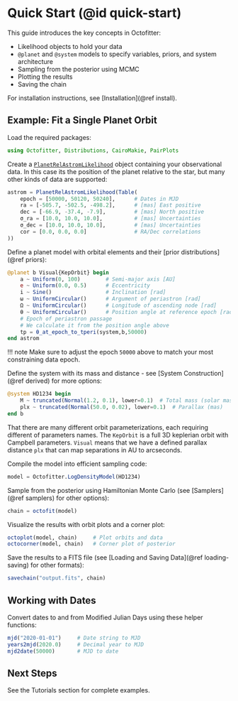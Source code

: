 # Quick Start (@id quick-start)

This guide introduces the key concepts in Octofitter: 
* Likelihood objects to hold your data
* `@planet` and `@system` models to specify variables, priors, and system architecture
* Sampling from the posterior using MCMC
* Plotting the results
* Saving the chain

For installation instructions, see [Installation](@ref install).


## Example: Fit a Single Planet Orbit 

Load the required packages:
```julia
using Octofitter, Distributions, CairoMakie, PairPlots
```

Create a [`PlanetRelAstromLikelihood`](@ref) object containing your observational data. In this case its the position of the planet relative to the star, but many other kinds of data are supported:
```julia
astrom = PlanetRelAstromLikelihood(Table(
    epoch = [50000, 50120, 50240],      # Dates in MJD
    ra = [-505.7, -502.5, -498.2],      # [mas] East positive
    dec = [-66.9, -37.4, -7.9],         # [mas] North positive
    σ_ra = [10.0, 10.0, 10.0],          # [mas] Uncertainties
    σ_dec = [10.0, 10.0, 10.0],         # [mas] Uncertainties
    cor = [0.0, 0.0, 0.0]               # RA/Dec correlations
))
```

Define a planet model with orbital elements and their [prior distributions](@ref priors):
```julia
@planet b Visual{KepOrbit} begin
    a ~ Uniform(0, 100)        # Semi-major axis [AU]
    e ~ Uniform(0.0, 0.5)      # Eccentricity  
    i ~ Sine()                 # Inclination [rad]
    ω ~ UniformCircular()      # Argument of periastron [rad]
    Ω ~ UniformCircular()      # Longitude of ascending node [rad]
    θ ~ UniformCircular()      # Position angle at reference epoch [rad]
    # Epoch of periastron passage
    # We calculate it from the position angle above
    tp = θ_at_epoch_to_tperi(system,b,50000)  
end astrom
```

!!! note
    Make sure to adjust the epoch `50000` above to match your most constraining data epoch.

Define the system with its mass and distance - see [System Construction](@ref derived) for more options:
```julia
@system HD1234 begin
    M ~ truncated(Normal(1.2, 0.1), lower=0.1)  # Total mass (solar masses)
    plx ~ truncated(Normal(50.0, 0.02), lower=0.1)  # Parallax (mas)
end b
```

That there are many different orbit parameterizations, each requiring different of parameters names. The `KepOrbit` is a full 3D keplerian orbit with Campbell parameters. `Visual` means that we have a defined parallax distance `plx` that can map separations in AU to arcseconds.

Compile the model into efficient sampling code:
```julia
model = Octofitter.LogDensityModel(HD1234)
```

Sample from the posterior using Hamiltonian Monte Carlo (see [Samplers](@ref samplers) for other options):
```julia
chain = octofit(model)
```

Visualize the results with orbit plots and a corner plot:
```julia
octoplot(model, chain)     # Plot orbits and data
octocorner(model, chain)   # Corner plot of posterior
```

Save the results to a FITS file (see [Loading and Saving Data](@ref loading-saving) for other formats):
```julia
savechain("output.fits", chain)
```

## Working with Dates

Convert dates to and from Modified Julian Days using these helper functions:
```julia
mjd("2020-01-01")     # Date string to MJD
years2mjd(2020.0)     # Decimal year to MJD
mjd2date(50000)       # MJD to date
```

## Next Steps
See the Tutorials section for complete examples.